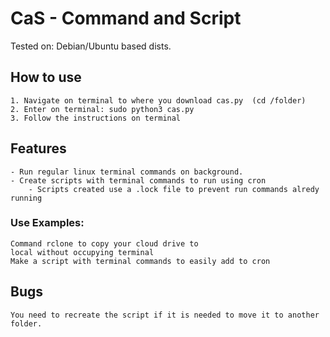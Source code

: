 # CaS - Command and Script

Tested on: Debian/Ubuntu based dists.

## How to use

    1. Navigate on terminal to where you download cas.py  (cd /folder)
    2. Enter on terminal: sudo python3 cas.py
    3. Follow the instructions on terminal

## Features
    - Run regular linux terminal commands on background.
    - Create scripts with terminal commands to run using cron
        - Scripts created use a .lock file to prevent run commands alredy running 

### Use Examples:
    Command rclone to copy your cloud drive to 
    local without occupying terminal
    Make a script with terminal commands to easily add to cron
    

## Bugs
    You need to recreate the script if it is needed to move it to another folder.